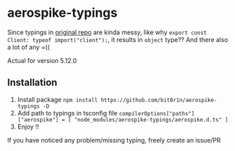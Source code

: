 # aerospike-typings
Since typings in [original repo](https://github.com/aerospike/aerospike-client-nodejs/blob/master/typings/index.d.ts) are kinda messy, like why `export const Client: typeof import("client");`, it results in `object` type?? And there also a lot of any =((

Actual for version 5.12.0

## Installation
1. Install package `npm install https://github.com/bit0r1n/aerospike-typings -D`
2. Add path to typings in tsconfig file `compilerOptions["paths"]["aerospike"] = [ "node_modules/aerospike-typings/aerospike.d.ts" ]`
3. Enjoy !!

If you have noticed any problem/missing typing, freely create an issue/PR
